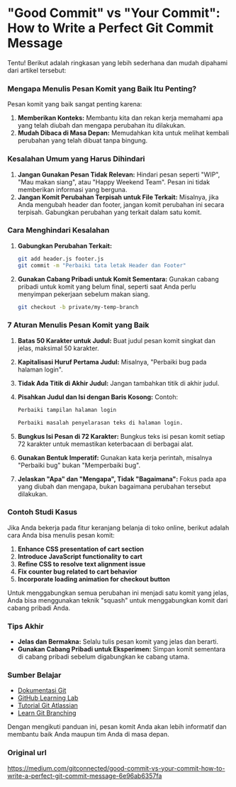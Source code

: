 # "Good Commit" vs "Your Commit": How to Write a Perfect Git Commit Message

Tentu! Berikut adalah ringkasan yang lebih sederhana dan mudah dipahami dari artikel tersebut:

### Mengapa Menulis Pesan Komit yang Baik Itu Penting?

Pesan komit yang baik sangat penting karena:

1. **Memberikan Konteks:** Membantu kita dan rekan kerja memahami apa yang telah diubah dan mengapa perubahan itu dilakukan.
2. **Mudah Dibaca di Masa Depan:** Memudahkan kita untuk melihat kembali perubahan yang telah dibuat tanpa bingung.

### Kesalahan Umum yang Harus Dihindari

1. **Jangan Gunakan Pesan Tidak Relevan:** Hindari pesan seperti "WIP", "Mau makan siang", atau "Happy Weekend Team". Pesan ini tidak memberikan informasi yang berguna.
2. **Jangan Komit Perubahan Terpisah untuk File Terkait:** Misalnya, jika Anda mengubah header dan footer, jangan komit perubahan ini secara terpisah. Gabungkan perubahan yang terkait dalam satu komit.

### Cara Menghindari Kesalahan

1. **Gabungkan Perubahan Terkait:**

   ```bash
   git add header.js footer.js
   git commit -m "Perbaiki tata letak Header dan Footer"
   ```

2. **Gunakan Cabang Pribadi untuk Komit Sementara:** Gunakan cabang pribadi untuk komit yang belum final, seperti saat Anda perlu menyimpan pekerjaan sebelum makan siang.

   ```bash
   git checkout -b private/my-temp-branch
   ```

### 7 Aturan Menulis Pesan Komit yang Baik

1. **Batas 50 Karakter untuk Judul:** Buat judul pesan komit singkat dan jelas, maksimal 50 karakter.
2. **Kapitalisasi Huruf Pertama Judul:** Misalnya, "Perbaiki bug pada halaman login".
3. **Tidak Ada Titik di Akhir Judul:** Jangan tambahkan titik di akhir judul.
4. **Pisahkan Judul dan Isi dengan Baris Kosong:** Contoh:

   ```bash
   Perbaiki tampilan halaman login

   Perbaiki masalah penyelarasan teks di halaman login.
   ```

5. **Bungkus Isi Pesan di 72 Karakter:** Bungkus teks isi pesan komit setiap 72 karakter untuk memastikan keterbacaan di berbagai alat.
6. **Gunakan Bentuk Imperatif:** Gunakan kata kerja perintah, misalnya "Perbaiki bug" bukan "Memperbaiki bug".
7. **Jelaskan "Apa" dan "Mengapa", Tidak "Bagaimana":** Fokus pada apa yang diubah dan mengapa, bukan bagaimana perubahan tersebut dilakukan.

### Contoh Studi Kasus

Jika Anda bekerja pada fitur keranjang belanja di toko online, berikut adalah cara Anda bisa menulis pesan komit:

1. **Enhance CSS presentation of cart section**
2. **Introduce JavaScript functionality to cart**
3. **Refine CSS to resolve text alignment issue**
4. **Fix counter bug related to cart behavior**
5. **Incorporate loading animation for checkout button**

Untuk menggabungkan semua perubahan ini menjadi satu komit yang jelas, Anda bisa menggunakan teknik "squash" untuk menggabungkan komit dari cabang pribadi Anda.

### Tips Akhir

- **Jelas dan Bermakna:** Selalu tulis pesan komit yang jelas dan berarti.
- **Gunakan Cabang Pribadi untuk Eksperimen:** Simpan komit sementara di cabang pribadi sebelum digabungkan ke cabang utama.

### Sumber Belajar

- [Dokumentasi Git](https://git-scm.com/doc)
- [GitHub Learning Lab](https://lab.github.com/)
- [Tutorial Git Atlassian](https://www.atlassian.com/git/tutorials)
- [Learn Git Branching](https://learngitbranching.js.org/)

<p>Dengan mengikuti panduan ini, pesan komit Anda akan lebih informatif dan membantu baik Anda maupun tim Anda di masa depan.</p>

### Original url

https://medium.com/gitconnected/good-commit-vs-your-commit-how-to-write-a-perfect-git-commit-message-6e96ab6357fa
